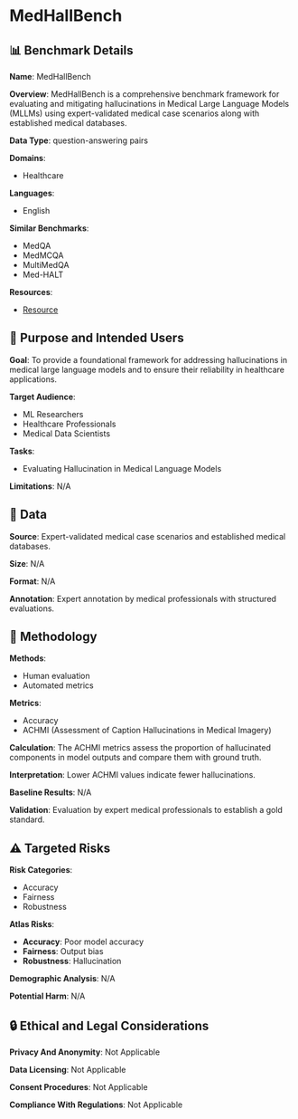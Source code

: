 # MedHallBench

## 📊 Benchmark Details

**Name**: MedHallBench

**Overview**: MedHallBench is a comprehensive benchmark framework for evaluating and mitigating hallucinations in Medical Large Language Models (MLLMs) using expert-validated medical case scenarios along with established medical databases.

**Data Type**: question-answering pairs

**Domains**:
- Healthcare

**Languages**:
- English

**Similar Benchmarks**:
- MedQA
- MedMCQA
- MultiMedQA
- Med-HALT

**Resources**:
- [Resource](N/A)

## 🎯 Purpose and Intended Users

**Goal**: To provide a foundational framework for addressing hallucinations in medical large language models and to ensure their reliability in healthcare applications.

**Target Audience**:
- ML Researchers
- Healthcare Professionals
- Medical Data Scientists

**Tasks**:
- Evaluating Hallucination in Medical Language Models

**Limitations**: N/A

## 💾 Data

**Source**: Expert-validated medical case scenarios and established medical databases.

**Size**: N/A

**Format**: N/A

**Annotation**: Expert annotation by medical professionals with structured evaluations.

## 🔬 Methodology

**Methods**:
- Human evaluation
- Automated metrics

**Metrics**:
- Accuracy
- ACHMI (Assessment of Caption Hallucinations in Medical Imagery)

**Calculation**: The ACHMI metrics assess the proportion of hallucinated components in model outputs and compare them with ground truth.

**Interpretation**: Lower ACHMI values indicate fewer hallucinations.

**Baseline Results**: N/A

**Validation**: Evaluation by expert medical professionals to establish a gold standard.

## ⚠️ Targeted Risks

**Risk Categories**:
- Accuracy
- Fairness
- Robustness

**Atlas Risks**:
- **Accuracy**: Poor model accuracy
- **Fairness**: Output bias
- **Robustness**: Hallucination

**Demographic Analysis**: N/A

**Potential Harm**: N/A

## 🔒 Ethical and Legal Considerations

**Privacy And Anonymity**: Not Applicable

**Data Licensing**: Not Applicable

**Consent Procedures**: Not Applicable

**Compliance With Regulations**: Not Applicable

